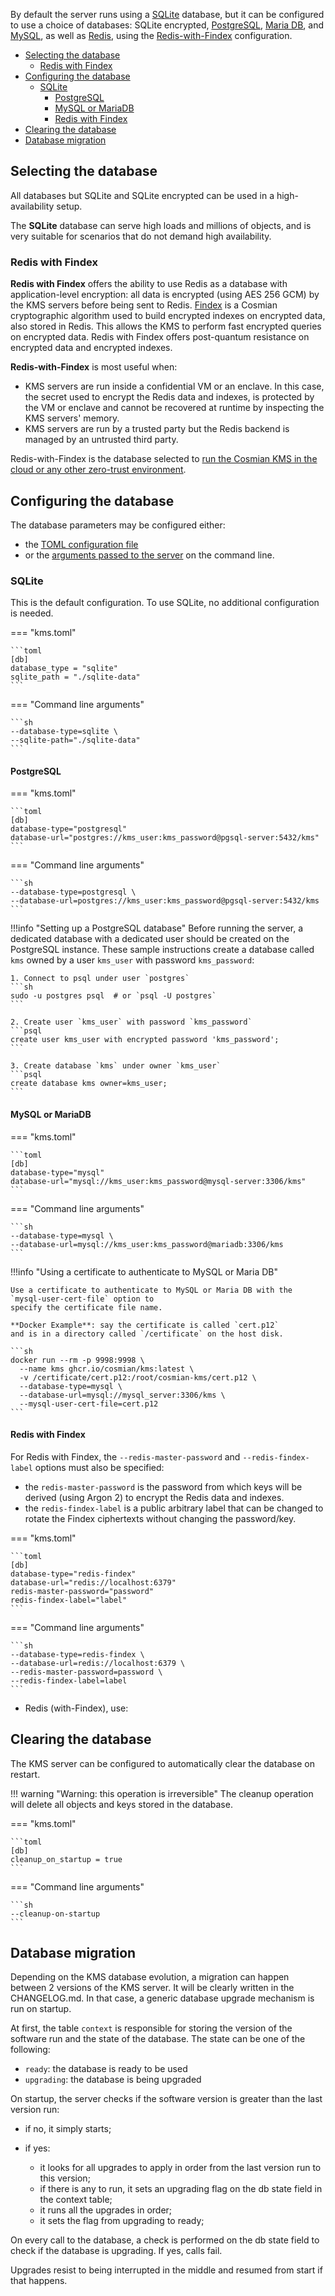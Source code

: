 By default the server runs using a [SQLite](https://www.sqlite.org/) database, but it can be configured to use a choice
of databases: SQLite encrypted, [PostgreSQL](https://www.postgresql.org/), [Maria DB](https://mariadb.org/),
and [MySQL](https://www.mysql.com/), as well as [Redis](https://redis.io/), using
the [Redis-with-Findex](#redis-with-findex)
configuration.

<!-- TOC -->
- [Selecting the database](#selecting-the-database)
    - [Redis with Findex](#redis-with-findex)
- [Configuring the database](#configuring-the-database)
    - [SQLite](#sqlite)
        - [PostgreSQL](#postgresql)
        - [MySQL or MariaDB](#mysql-or-mariadb)
        - [Redis with Findex](#redis-with-findex-1)
- [Clearing the database](#clearing-the-database)
- [Database migration](#database-migration)
<!-- TOC -->

## Selecting the database

All databases but SQLite and SQLite encrypted can be used in a high-availability setup.

The **SQLite** database can serve high loads and millions of objects, and is very suitable
for scenarios that do not demand high availability.

### Redis with Findex

**Redis with Findex** offers the ability to use Redis as a database with application-level encryption: all data is
encrypted (using AES 256 GCM) by the KMS servers before being sent to
Redis. [Findex](https://github.com/Cosmian/findex/) is a Cosmian cryptographic algorithm used to build encrypted indexes
on encrypted data, also stored in Redis. This allows the KMS to perform fast encrypted queries on encrypted data. Redis
with Findex offers post-quantum resistance on encrypted data and encrypted indexes.

**Redis-with-Findex** is most useful when:

- KMS servers are run inside a confidential VM or an enclave. In this case, the secret used to encrypt the Redis data
  and indexes, is protected by the VM or enclave and cannot be recovered at runtime by inspecting the KMS servers'
  memory.
- KMS servers are run by a trusted party but the Redis backend is managed by an untrusted third party.

Redis-with-Findex is the database selected
to [run the Cosmian KMS in the cloud or any other zero-trust environment](installation/marketplace_guide.md).

## Configuring the database

The database parameters may be configured either:

- the [TOML configuration file](./server_configuration_file.md)
- or the [arguments passed to the server](./server_cli.md) on the command line.

### SQLite

This is the default configuration. To use SQLite, no additional configuration is needed.

=== "kms.toml"

    ```toml
    [db]
    database_type = "sqlite"
    sqlite_path = "./sqlite-data"
    ```

=== "Command line arguments"

    ```sh
    --database-type=sqlite \
    --sqlite-path="./sqlite-data"
    ```

#### PostgreSQL

=== "kms.toml"

    ```toml
    [db]
    database-type="postgresql"
    database-url="postgres://kms_user:kms_password@pgsql-server:5432/kms"
    ```

=== "Command line arguments"

    ```sh
    --database-type=postgresql \
    --database-url=postgres://kms_user:kms_password@pgsql-server:5432/kms
    ```

!!!info "Setting up a PostgreSQL database"
    Before running the server, a dedicated database with a dedicated user should be created on the PostgreSQL instance.
    These sample instructions create a database called `kms` owned by a user `kms_user` with password `kms_password`:

    1. Connect to psql under user `postgres`
    ```sh
    sudo -u postgres psql  # or `psql -U postgres`
    ```

    2. Create user `kms_user` with password `kms_password`
    ```psql
    create user kms_user with encrypted password 'kms_password';
    ```

    3. Create database `kms` under owner `kms_user`
    ```psql
    create database kms owner=kms_user;
    ```

#### MySQL or MariaDB

=== "kms.toml"

    ```toml
    [db]
    database-type="mysql"
    database-url="mysql://kms_user:kms_password@mysql-server:3306/kms"
    ```

=== "Command line arguments"

    ```sh
    --database-type=mysql \
    --database-url=mysql://kms_user:kms_password@mariadb:3306/kms
    ```

!!!info "Using a certificate to authenticate to MySQL or Maria DB"

    Use a certificate to authenticate to MySQL or Maria DB with the `mysql-user-cert-file` option to
    specify the certificate file name.

    **Docker Example**: say the certificate is called `cert.p12`
    and is in a directory called `/certificate` on the host disk.

    ```sh
    docker run --rm -p 9998:9998 \
      --name kms ghcr.io/cosmian/kms:latest \
      -v /certificate/cert.p12:/root/cosmian-kms/cert.p12 \
      --database-type=mysql \
      --database-url=mysql://mysql_server:3306/kms \
      --mysql-user-cert-file=cert.p12
    ```

#### Redis with Findex

For Redis with Findex, the `--redis-master-password` and `--redis-findex-label` options must also be specified:

- the `redis-master-password` is the password from which keys will be derived (using Argon 2) to encrypt the Redis data
  and indexes.
- the `redis-findex-label` is a public arbitrary label that can be changed to rotate the Findex ciphertexts without
  changing the password/key.

=== "kms.toml"

    ```toml
    [db]
    database-type="redis-findex"
    database-url="redis://localhost:6379"
    redis-master-password="password"
    redis-findex-label="label"
    ```

=== "Command line arguments"

    ```sh
    --database-type=redis-findex \
    --database-url=redis://localhost:6379 \
    --redis-master-password=password \
    --redis-findex-label=label
    ```

- Redis (with-Findex), use:

## Clearing the database

The KMS server can be configured to automatically clear the database on restart.

!!! warning "Warning: this operation is irreversible"
    The cleanup operation will delete all objects and keys stored in the database.

=== "kms.toml"

    ```toml
    [db]
    cleanup_on_startup = true
    ```
=== "Command line arguments"

    ```sh
    --cleanup-on-startup
    ```

## Database migration

Depending on the KMS database evolution, a migration can happen between 2 versions of the KMS server. It will be clearly
written in the CHANGELOG.md. In that case, a generic database upgrade mechanism is run on startup.

At first, the table `context` is responsible for storing the version of the software run and the state of the database.
The state can be one of the following:

- `ready`: the database is ready to be used
- `upgrading`: the database is being upgraded

On startup, the server checks if the software version is greater than the last version run:

- if no, it simply starts;
- if yes:

    - it looks for all upgrades to apply in order from the last version run to this version;
    - if there is any to run, it sets an upgrading flag on the db state field in the context table;
    - it runs all the upgrades in order;
    - it sets the flag from upgrading to ready;

On every call to the database, a check is performed on the db state field to check if the database is upgrading. If yes,
calls fail.

Upgrades resist to being interrupted in the middle and resumed from start if that happens.
